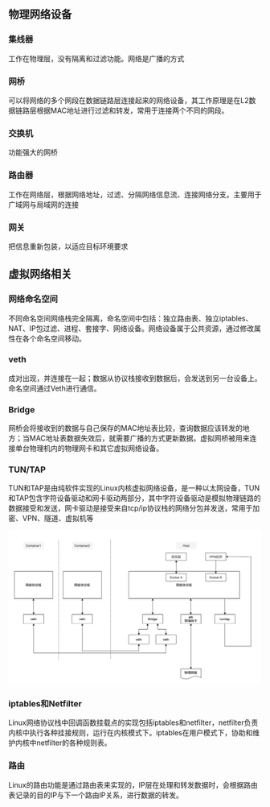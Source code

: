 ## 物理网络设备

### 集线器

工作在物理层，没有隔离和过滤功能。网络是广播的方式

### 网桥

可以将网络的多个网段在数据链路层连接起来的网络设备，其工作原理是在L2数据链路层根据MAC地址进行过滤和转发，常用于连接两个不同的网段。

### 交换机

功能强大的网桥

### 路由器

工作在网络层，根据网络地址，过滤、分隔网络信息流、连接网络分支。主要用于广域网与局域网的连接

### 网关

把信息重新包装，以适应目标环境要求



## 虚拟网络相关

### 网络命名空间

不同命名空间网络栈完全隔离，命名空间中包括：独立路由表、独立iptables、NAT、IP包过滤、进程、套接字、网络设备。网络设备属于公共资源，通过修改属性在各个命名空间移动。

### veth

成对出现，并连接在一起；数据从协议栈接收到数据后，会发送到另一台设备上。命名空间通过Veth进行通信。

### Bridge

网桥会将接收到的数据与自己保存的MAC地址表比较，查询数据应该转发的地方；当MAC地址表数据失效后，就需要广播的方式更新数据。虚拟网桥被用来连接单台物理机内的物理网卡和其它虚拟网络设备。

### TUN/TAP

TUN和TAP是由纯软件实现的Linux内核虚拟网络设备，是一种以太网设备，TUN和TAP包含字符设备驱动和网卡驱动两部分，其中字符设备驱动是模拟物理链路的数据接受和发送，网卡驱动是接受来自tcp/ip协议栈的网络分包并发送，常用于加密、VPN、隧道、虚拟机等

![Screen Shot 2022-06-12 at 18.28.19](../pics/linux网络.png)

### iptables和Netfilter

Linux网络协议栈中回调函数挂载点的实现包括iptables和netfilter，netfilter负责内核中执行各种挂接规则，运行在内核模式下。iptables在用户模式下，协助和维护内核中netfilter的各种规则表。

### 路由

Linux的路由功能是通过路由表来实现的，IP层在处理和转发数据时，会根据路由表记录的目的IP与下一个路由IP关系，进行数据的转发。
